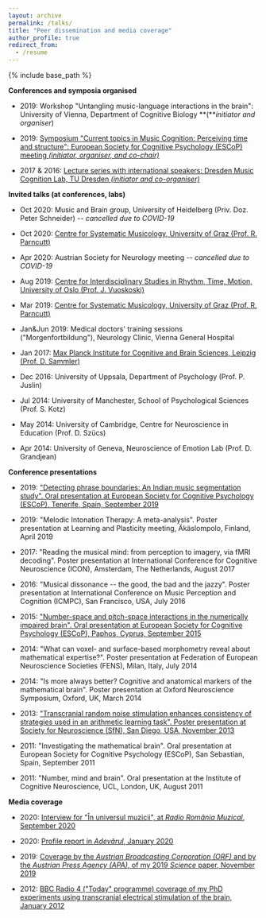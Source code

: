 ```yaml
---
layout: archive
permalink: /talks/
title: "Peer dissemination and media coverage"
author_profile: true
redirect_from:
  - /resume
---
```


{% include base_path %}

**Conferences and symposia organised**

- 2019: Workshop "Untangling music-language interactions in the brain": University of Vienna, Department of Cognitive Biology **(***initiator and organiser*)

- 2019: [Symposium "Current topics in Music Cognition: Perceiving time and structure": European Society for Cognitive Psychology (ESCoP) meeting *(initiator, organiser, and co-chair)*](https://www.escop.eu/files/files/escop2019-abstracts.pdf)

- 2017 & 2016: [Lecture series with international speakers: Dresden Music Cognition Lab, TU Dresden *(initiator and co-organiser)*](https://www.facebook.com/events/838435002959658/)

**Invited talks (at conferences, labs)**

- Oct 2020: Music and Brain group, University of Heidelberg (Priv. Doz. Peter Schneider) *-- cancelled due to COVID-19*

- Oct 2020: [Centre for Systematic Musicology, University of Graz (Prof. R. Parncutt)](https://homepage.uni-graz.at/de/richard.parncutt/weekly-seminar/)

- Apr 2020: Austrian Society for Neurology meeting *-- cancelled due to COVID-19*

- Aug 2019: [Centre for Interdisciplinary Studies in Rhythm, Time, Motion, University of Oslo (Prof. J. Vuoskoski)](https://www.uio.no/ritmo/english/news-and-events/events/food-and-paper/2019/popescu/index.html)

- Mar 2019: [Centre for Systematic Musicology, University of Graz (Prof. R. Parncutt)](https://homepage.uni-graz.at/de/richard.parncutt/weekly-seminar/)

- Jan&Jun 2019: Medical doctors' training sessions ("Morgenfortbildung"), Neurology Clinic, Vienna General Hospital

- Jan 2017: [Max Planck Institute for Cognitive and Brain Sciences, Leipzig (Prof. D. Sammler)](https://imprs-neurocom.mpg.de/events/8407/167961)

- Dec 2016: University of Uppsala, Department of Psychology (Prof. P. Juslin)

- Jul 2014: University of Manchester, School of Psychological Sciences (Prof. S. Kotz)

- May 2014: University of Cambridge, Centre for Neuroscience in Education (Prof. D. Szücs)

- Apr 2014: University of Geneva, Neuroscience of Emotion Lab (Prof. D. Grandjean)

**Conference presentations**

- 2019: ["Detecting phrase boundaries: An Indian music segmentation study". Oral presentation at European Society for Cognitive Psychology (ESCoP), Tenerife, Spain, September 2019](https://www.escop.eu/files/files/escop2019-abstracts.pdf)

- 2019: "Melodic Intonation Therapy: A meta-analysis". Poster presentation at Learning and Plasticity meeting, Äkäslompolo, Finland, April 2019

- 2017: "Reading the musical mind: from perception to imagery, via fMRI decoding". Poster presentation at International Conference for Cognitive Neuroscience (ICON), Amsterdam, The Netherlands, August 2017

- 2016: "Musical dissonance -- the good, the bad and the jazzy". Poster presentation at International Conference on Music Perception and Cognition (ICMPC), San Francisco, USA, July 2016

- 2015: ["Number-space and pitch-space interactions in the numerically impaired brain". Oral presentation at European Society for Cognitive Psychology (ESCoP), Paphos, Cyprus, September 2015](https://escop2015.sched.com/event/4826/spatial-cognition)

- 2014: "What can voxel- and surface-based morphometry reveal about mathematical expertise?". Poster presentation at Federation of European Neuroscience Societies (FENS), Milan, Italy, July 2014

- 2014: "Is more always better? Cognitive and anatomical markers of the mathematical brain". Poster presentation at Oxford Neuroscience Symposium, Oxford, UK, March 2014

- 2013: ["Transcranial random noise stimulation enhances consistency of strategies used in an arithmetic learning task". Poster presentation at Society for Neuroscience (SfN), San Diego, USA, November 2013](https://www.sfn.org/~/media/SfN/Documents/Annual%20Meeting/FinalProgram/NS2013/DailyBooks2013/AM13Book2_FridaySaturday.ashx)

- 2011: "Investigating the mathematical brain". Oral presentation at European Society for Cognitive Psychology (ESCoP), San Sebastian, Spain, September 2011

- 2011: "Number, mind and brain". Oral presentation at the Institute of Cognitive Neuroscience, UCL, London, UK, August 2011

**Media coverage**

- 2020: [Interview for "În universul muzicii", at *Radio România Muzical*, September 2020](https://www.romania-muzical.ro/emisiuni/es.htm?sh=16&ed=228621&arh=1&y=2020)

- 2020: [Profile report in *Adevărul*, January 2020](https://adevarul.ro/locale/cluj-napoca/romanul-preda-psihologia-muzicii-viena-In-romania-nu-exista-traditie-studiul-empiric-psihologiei-muzicii-1_5e209c0d5163ec42712dea03/index.html)

- 2019: [Coverage by the *Austrian Broadcasting Corporation (ORF)* and by the *Austrian Press Agency (APA)*, of my 2019 *Science* paper, November 2019](https://science.orf.at/v2/stories/2994714/)

- 2012: [BBC Radio 4 ("Today" programme) coverage of my PhD experiments using transcranial electrical stimulation of the brain, January 2012](http://news.bbc.co.uk/today/hi/today/newsid_9687000/9687032.stm)
